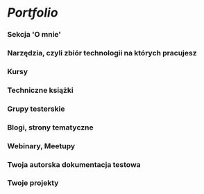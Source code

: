 # *Portfolio*

### Sekcja 'O mnie'



### Narzędzia, czyli zbiór technologii na których pracujesz



### Kursy



### Techniczne książki



### Grupy testerskie


### Blogi, strony tematyczne

### Webinary, Meetupy

### Twoja autorska dokumentacja testowa

### Twoje projekty

